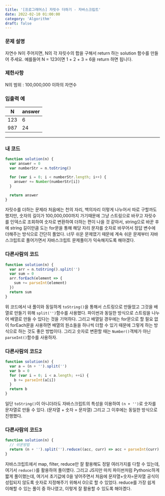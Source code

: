```yaml
---
title: '[프로그래머스] 자릿수 더하기 - 자바스크립트'
date: 2022-02-10 01:00:00
category: 'Algorithm'
draft: false
---
```


### 문제 설명

자연수 N이 주어지면, N의 각 자릿수의 합을 구해서 return 하는 solution 함수를 만들어 주세요.
예를들어 N = 123이면 1 + 2 + 3 = 6을 return 하면 됩니다.

### 제한사항

N의 범위 : 100,000,000 이하의 자연수

### 입출력 예

| N   | answer |
| --- | ------ |
| 123 | 6      |
| 987 | 24     |

---

### 내 코드

```javascript
function solution(n) {
  var answer = 0
  var numberStr = n.toString()

  for (var i = 0; i < numberStr.length; i++) {
    answer += Number(numberStr[i])
  }

  return answer
}
```

자릿수를 더하는 문제라 처음에는 천의 자리, 백의자리 이렇게 나누어서 따로 구할까도 했지만, 숫자의 길이가 100,000,000까지 가기때문에 그냥 스트링으로 바꾸고 자릿수를 인덱스로 조회하여 숫자로 변환하여 더하는 편이 나을 것 같아서, string으로 바꾼 후에 string 길이만큼 도는 for문을 통해 해당 자리 문자를 숫자로 바꾸어서 정답 변수에 더해주는 방식으로 간단히 풀었다. 너무 쉬운 문제였기 때문에 계속 쉬운 문제부터 자바스크립트로 풀어가면서 자바스크립트 문제풀이가 익숙해지도록 해야겠다.

### 다른사람의 코드

```javascript
function solution(n) {
  var arr = n.toString().split('')
  var sum = 0
  arr.forEach(element => {
    sum += parseInt(element)
  })
  return sum
}
```

위 코드에서 내 풀이와 동일하게 `toString()`을 통해서 스트링으로 만들었고 그것을 배열로 만들기 위해 `split('')`함수를 사용했다. 파이썬과 동일한 방식으로 스트링을 나누어 배열로 만들 수 있다는 것을 기억하다. 그리고 배열일 경우에는 for문으로 할 필요 없이 forEach문을 사용하면 배열의 원소들을 하나씩 더할 수 있기 때문에 그렇게 하는 방식으로 하는 것도 좋은 방법이다. 그리고 숫자로 변환할 때는 `Number()`객체가 아닌 `parseInt()`함수를 사용하자.

### 다른사람의 코드2

```javascript
function solution(n) {
  var a = (n + '').split('')
  var b = 0
  for (var i = 0; i < a.length; ++i) {
    b += parseInt(a[i])
  }
  return b
}
```

일단 `toString()`이 아니더라도 자바스크립트의 특성을 이용하여 `(n + '')`로 숫자를 문자열로 만들 수 있다. (문자열 + 숫자 = 문자열) 그리고 그 이후에는 동일한 방식으로 진행했다.

### 다른사람의 코드3

```javascript
function solution(n) {
  // 쉬운방법
  return (n + '').split('').reduce((acc, curr) => acc + parseInt(curr), 0)
}
```

자바스크립트에서 map, filter, reduce만 잘 활용해도 정말 여러가지를 다할 수 있는데, 여기서 `reduce()`를 활용하여 풀이헀다. 그리고 JS지만 마치 파이썬처럼 Pythonic하게 짧게 풀이했는데, 여기서 초기값에 0을 넣어주면서 처음에 문자열+숫자=문자열 공식이 성립되지 않도록 숫자로 지정해주기 위해서 0으로 할 수 있었다. reduce를 가장 쉽게 이해할 수 있는 풀이 중 하나였고, 이렇게 잘 활용할 수 있도록 해야곘다.

